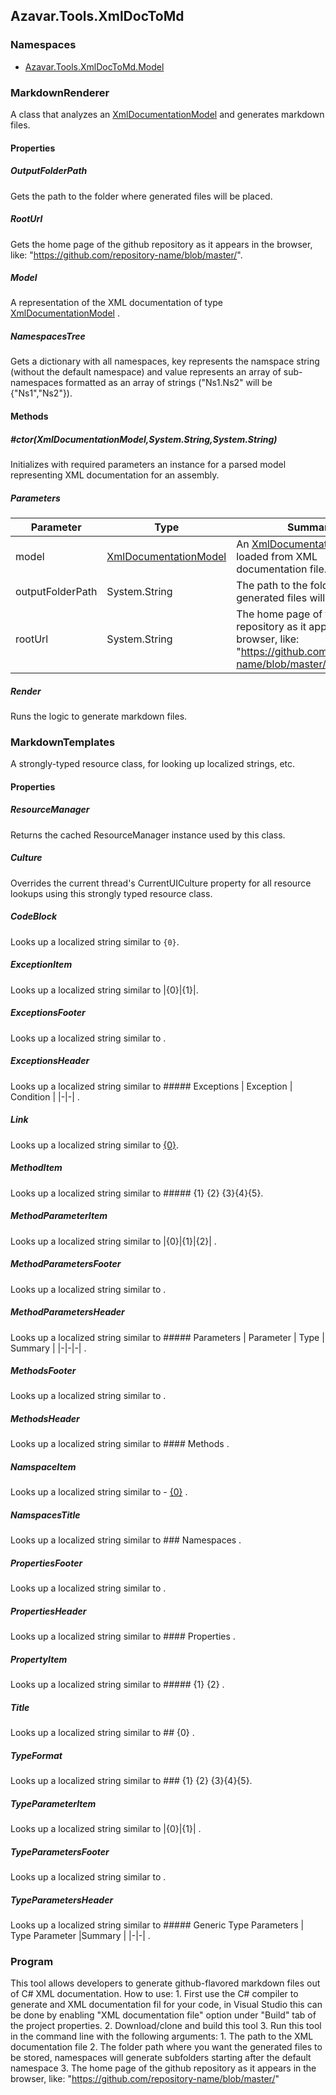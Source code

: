 ## Azavar.Tools.XmlDocToMd


### Namespaces


- [Azavar.Tools.XmlDocToMd.Model](https://github.com/Azavar/Azavar.Tools.XmlDocToMd/blob/master/Model)


<a name="T:Azavar.Tools.XmlDocToMd.MarkdownRenderer"></a>
### MarkdownRenderer

A class that analyzes an [XmlDocumentationModel](https://github.com/Azavar/Azavar.Tools.XmlDocToMd/blob/master/Model/README.md#T:Azavar.Tools.XmlDocToMd.Model.XmlDocumentationModel) and generates markdown files.

#### Properties

<a name="P:Azavar.Tools.XmlDocToMd.MarkdownRenderer.OutputFolderPath"></a>
##### OutputFolderPath

Gets the path to the folder where generated files will be placed.

<a name="P:Azavar.Tools.XmlDocToMd.MarkdownRenderer.RootUrl"></a>
##### RootUrl

Gets the home page of the github repository as it appears in the browser, like: "https://github.com/repository-name/blob/master/".

<a name="P:Azavar.Tools.XmlDocToMd.MarkdownRenderer.Model"></a>
##### Model

A representation of the XML documentation of type [XmlDocumentationModel](https://github.com/Azavar/Azavar.Tools.XmlDocToMd/blob/master/Model/README.md#T:Azavar.Tools.XmlDocToMd.Model.XmlDocumentationModel) .

<a name="P:Azavar.Tools.XmlDocToMd.MarkdownRenderer.NamespacesTree"></a>
##### NamespacesTree

Gets a dictionary with all namespaces, key represents the namspace string (without the default namespace) and value represents an array of sub-namespaces formatted as an array of strings ("Ns1.Ns2" will be {"Ns1","Ns2"}).

#### Methods

<a name="M:Azavar.Tools.XmlDocToMd.MarkdownRenderer._ctor(Azavar.Tools.XmlDocToMd.Model.XmlDocumentationModel,System.String,System.String)"></a>
##### #ctor(XmlDocumentationModel,System.String,System.String)

Initializes with required parameters an instance for a parsed model representing XML documentation for an assembly.

##### Parameters

| Parameter | Type | Summary |
|-|-|-|
|model|[XmlDocumentationModel](https://github.com/Azavar/Azavar.Tools.XmlDocToMd/blob/master/Model/README.md#T:Azavar.Tools.XmlDocToMd.Model.XmlDocumentationModel)|An [XmlDocumentationModel](https://github.com/Azavar/Azavar.Tools.XmlDocToMd/blob/master/Model/README.md#T:Azavar.Tools.XmlDocToMd.Model.XmlDocumentationModel) loaded from XML documentation file.|
|outputFolderPath|System.String|The path to the folder where generated files will be placed.|
|rootUrl|System.String|The home page of the github repository as it appears in the browser, like: "https://github.com/repository-name/blob/master/".|

<a name="M:Azavar.Tools.XmlDocToMd.MarkdownRenderer.Render"></a>
##### Render

Runs the logic to generate markdown files.


<a name="T:Azavar.Tools.XmlDocToMd.MarkdownTemplates"></a>
### MarkdownTemplates

A strongly-typed resource class, for looking up localized strings, etc.

#### Properties

<a name="P:Azavar.Tools.XmlDocToMd.MarkdownTemplates.ResourceManager"></a>
##### ResourceManager

Returns the cached ResourceManager instance used by this class.

<a name="P:Azavar.Tools.XmlDocToMd.MarkdownTemplates.Culture"></a>
##### Culture

Overrides the current thread's CurrentUICulture property for all resource lookups using this strongly typed resource class.

<a name="P:Azavar.Tools.XmlDocToMd.MarkdownTemplates.CodeBlock"></a>
##### CodeBlock

Looks up a localized string similar to `{0}`.

<a name="P:Azavar.Tools.XmlDocToMd.MarkdownTemplates.ExceptionItem"></a>
##### ExceptionItem

Looks up a localized string similar to |{0}|{1}|.

<a name="P:Azavar.Tools.XmlDocToMd.MarkdownTemplates.ExceptionsFooter"></a>
##### ExceptionsFooter

Looks up a localized string similar to .

<a name="P:Azavar.Tools.XmlDocToMd.MarkdownTemplates.ExceptionsHeader"></a>
##### ExceptionsHeader

Looks up a localized string similar to ##### Exceptions | Exception | Condition | |-|-| .

<a name="P:Azavar.Tools.XmlDocToMd.MarkdownTemplates.Link"></a>
##### Link

Looks up a localized string similar to [{0}]({1}).

<a name="P:Azavar.Tools.XmlDocToMd.MarkdownTemplates.MethodItem"></a>
##### MethodItem

Looks up a localized string similar to <a name="{0}"></a> ##### {1} {2} {3}{4}{5}.

<a name="P:Azavar.Tools.XmlDocToMd.MarkdownTemplates.MethodParameterItem"></a>
##### MethodParameterItem

Looks up a localized string similar to |{0}|{1}|{2}| .

<a name="P:Azavar.Tools.XmlDocToMd.MarkdownTemplates.MethodParametersFooter"></a>
##### MethodParametersFooter

Looks up a localized string similar to .

<a name="P:Azavar.Tools.XmlDocToMd.MarkdownTemplates.MethodParametersHeader"></a>
##### MethodParametersHeader

Looks up a localized string similar to ##### Parameters | Parameter | Type | Summary | |-|-|-| .

<a name="P:Azavar.Tools.XmlDocToMd.MarkdownTemplates.MethodsFooter"></a>
##### MethodsFooter

Looks up a localized string similar to .

<a name="P:Azavar.Tools.XmlDocToMd.MarkdownTemplates.MethodsHeader"></a>
##### MethodsHeader

Looks up a localized string similar to #### Methods .

<a name="P:Azavar.Tools.XmlDocToMd.MarkdownTemplates.NamspaceItem"></a>
##### NamspaceItem

Looks up a localized string similar to - [{0}]({1}) .

<a name="P:Azavar.Tools.XmlDocToMd.MarkdownTemplates.NamspacesTitle"></a>
##### NamspacesTitle

Looks up a localized string similar to ### Namespaces .

<a name="P:Azavar.Tools.XmlDocToMd.MarkdownTemplates.PropertiesFooter"></a>
##### PropertiesFooter

Looks up a localized string similar to .

<a name="P:Azavar.Tools.XmlDocToMd.MarkdownTemplates.PropertiesHeader"></a>
##### PropertiesHeader

Looks up a localized string similar to #### Properties .

<a name="P:Azavar.Tools.XmlDocToMd.MarkdownTemplates.PropertyItem"></a>
##### PropertyItem

Looks up a localized string similar to <a name="{0}"></a> ##### {1} {2} .

<a name="P:Azavar.Tools.XmlDocToMd.MarkdownTemplates.Title"></a>
##### Title

Looks up a localized string similar to ## {0} .

<a name="P:Azavar.Tools.XmlDocToMd.MarkdownTemplates.TypeFormat"></a>
##### TypeFormat

Looks up a localized string similar to <a name="{0}"></a> ### {1} {2} {3}{4}{5}.

<a name="P:Azavar.Tools.XmlDocToMd.MarkdownTemplates.TypeParameterItem"></a>
##### TypeParameterItem

Looks up a localized string similar to |{0}|{1}| .

<a name="P:Azavar.Tools.XmlDocToMd.MarkdownTemplates.TypeParametersFooter"></a>
##### TypeParametersFooter

Looks up a localized string similar to .

<a name="P:Azavar.Tools.XmlDocToMd.MarkdownTemplates.TypeParametersHeader"></a>
##### TypeParametersHeader

Looks up a localized string similar to ##### Generic Type Parameters | Type Parameter |Summary | |-|-| .


<a name="T:Azavar.Tools.XmlDocToMd.Program"></a>
### Program

This tool allows developers to generate github-flavored markdown files out of C# XML documentation. How to use: 1. First use the C# compiler to generate and XML documentation fil for your code, in Visual Studio this can be done by enabling "XML documentation file" option under "Build" tab of the project properties. 2. Download/clone and build this tool 3. Run this tool in the command line with the following arguments: 1. The path to the XML documentation file 2. The folder path where you want the generated files to be stored, namespaces will generate subfolders starting after the default namespace 3. The home page of the github repository as it appears in the browser, like: "https://github.com/repository-name/blob/master/"


